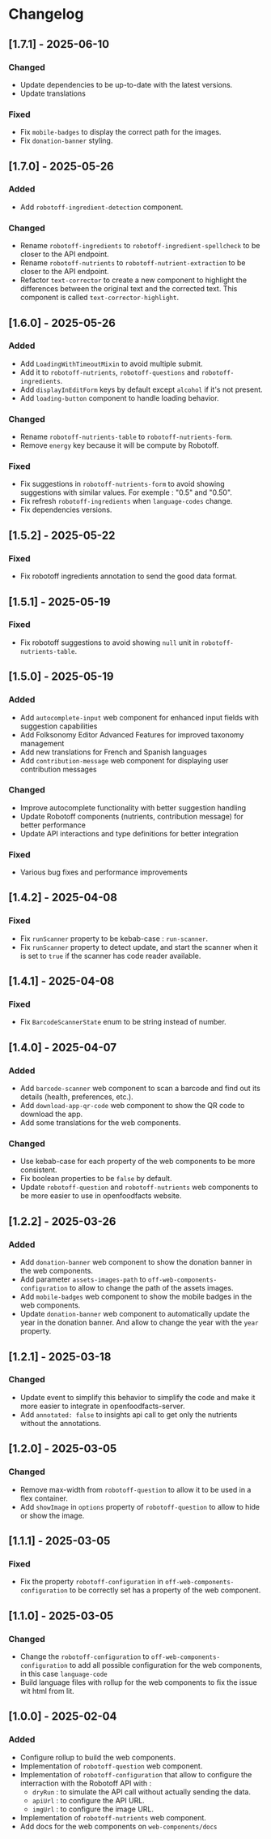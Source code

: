 # Changelog

## [1.7.1] - 2025-06-10

### Changed

- Update dependencies to be up-to-date with the latest versions.
- Update translations

### Fixed

- Fix `mobile-badges` to display the correct path for the images.
- Fix `donation-banner` styling.

## [1.7.0] - 2025-05-26

### Added

- Add `robotoff-ingredient-detection` component.

### Changed

- Rename `robotoff-ingredients` to `robotoff-ingredient-spellcheck` to be closer to the API endpoint.
- Rename `robotoff-nutrients` to `robotoff-nutrient-extraction` to be closer to the API endpoint.
- Refactor `text-corrector` to create a new component to highlight the differences between the original text and the corrected text. This component is called `text-corrector-highlight`.

## [1.6.0] - 2025-05-26

### Added

- Add `LoadingWithTimeoutMixin` to avoid multiple submit.
- Add it to `robotoff-nutrients`, `robotoff-questions` and `robotoff-ingredients`.
- Add `displayInEditForm` keys by default except `alcohol` if it's not present.
- Add `loading-button` component to handle loading behavior.

### Changed

- Rename `robotoff-nutrients-table` to `robotoff-nutrients-form`.
- Remove `energy` key because it will be compute by Robotoff.

### Fixed

- Fix suggestions in `robotoff-nutrients-form` to avoid showing suggestions with similar values. For exemple : "0.5" and "0.50".
- Fix refresh `robotoff-ingredients` when `language-codes` change.
- Fix dependencies versions.

## [1.5.2] - 2025-05-22

### Fixed

- Fix robotoff ingredients annotation to send the good data format.

## [1.5.1] - 2025-05-19

### Fixed

- Fix robotoff suggestions to avoid showing `null` unit in `robotoff-nutrients-table`.

## [1.5.0] - 2025-05-19

### Added

- Add `autocomplete-input` web component for enhanced input fields with suggestion capabilities
- Add Folksonomy Editor Advanced Features for improved taxonomy management
- Add new translations for French and Spanish languages
- Add `contribution-message` web component for displaying user contribution messages

### Changed

- Improve autocomplete functionality with better suggestion handling
- Update Robotoff components (nutrients, contribution message) for better performance
- Update API interactions and type definitions for better integration

### Fixed

- Various bug fixes and performance improvements

## [1.4.2] - 2025-04-08

### Fixed

- Fix `runScanner` property to be kebab-case : `run-scanner`.
- Fix `runScanner` property to detect update, and start the scanner when it is set to `true` if the scanner has code reader available.

## [1.4.1] - 2025-04-08

### Fixed

- Fix `BarcodeScannerState` enum to be string instead of number.

## [1.4.0] - 2025-04-07

### Added

- Add `barcode-scanner` web component to scan a barcode and find out its details (health, preferences, etc.).
- Add `download-app-qr-code` web component to show the QR code to download the app.
- Add some translations for the web components.

### Changed

- Use kebab-case for each property of the web components to be more consistent.
- Fix boolean properties to be `false` by default.
- Update `robotoff-question` and `robotoff-nutrients` web components to be more easier to use in openfoodfacts website.

## [1.2.2] - 2025-03-26

### Added

- Add `donation-banner` web component to show the donation banner in the web components.
- Add parameter `assets-images-path` to `off-web-components-configuration` to allow to change the path of the assets images.
- Add `mobile-badges` web component to show the mobile badges in the web components.
- Update `donation-banner` web component to automatically update the year in the donation banner. And allow to change the year with the `year` property.

## [1.2.1] - 2025-03-18

### Changed

- Update event to simplify this behavior to simplify the code and make it more easier to integrate in openfoodfacts-server.
- Add `annotated: false` to insights api call to get only the nutrients without the annotations.

## [1.2.0] - 2025-03-05

### Changed

- Remove max-width from `robotoff-question` to allow it to be used in a flex container.
- Add `showImage` in `options` property of `robotoff-question` to allow to hide or show the image.

## [1.1.1] - 2025-03-05

### Fixed

- Fix the property `robotoff-configuration` in `off-web-components-configuration` to be correctly set has a property of the web component.

## [1.1.0] - 2025-03-05

### Changed

- Change the `robotoff-configuration` to `off-web-components-configuration` to add all possible configuration for the web components, in this case `language-code`
- Build language files with rollup for the web components to fix the issue wit html from lit.

## [1.0.0] - 2025-02-04

### Added

- Configure rollup to build the web components.
- Implementation of `robotoff-question` web component.
- Implementation of `robotoff-configuration` that allow to configure the interraction with the Robotoff API with :
  - `dryRun` : to simulate the API call without actually sending the data.
  - `apiUrl` : to configure the API URL.
  - `imgUrl` : to configure the image URL.
- Implementation of `robotoff-nutrients` web component.
- Add docs for the web components on `web-components/docs`
